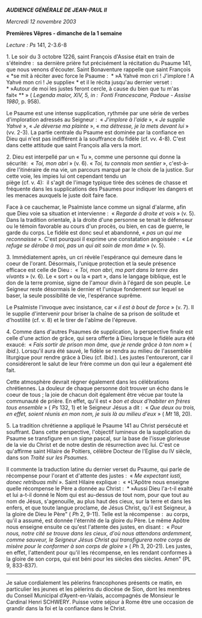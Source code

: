 ***AUDIENCE GÉNÉRALE DE JEAN-PAUL II***

*Mercredi 12 novembre 2003*

**Premières Vêpres - dimanche de la 1 semaine**

*Lecture :* *Ps* 141, 2-3.6-8

1. Le soir du 3 octobre 1226, saint François d'Assise était en train de s'éteindre :  sa dernière prière fut précisément la récitation du Psaume 141, que nous venons d'écouter. Saint Bonaventure rappelle que saint François « *se mit à réciter avec force le Psaume :  * »A Yahvé mon cri ! J'implore ! A Yahvé mon cri ! Je supplie« * et il le récita jusqu'au dernier verset :  * »Autour de moi les justes feront cercle, à cause du bien que tu m'as fait« ** » ( *Legenda maior,* *XIV, 5, in :  Fonti Francescane, Padoue - Assise 1980*, p. 958).

Le Psaume est une intense supplication, rythmée par une série de verbes d'imploration adressés au Seigneur :  « *J'implore à l'aide* », « *Je supplie Yahvé* », « *Je déverse ma plainte* », « *ma détresse, je la mets devant lui* » (vv. 2-3). La partie centrale du Psaume est dominée par la confiance en Dieu qui n'est pas indifférent à la souffrance du fidèle (cf. vv. 4-8). C'est dans cette attitude que saint François alla vers la mort.

2. Dieu est interpellé par un « Tu », comme une personne qui donne la sécurité:  « *Toi, mon abri* » (v. 6). « *Toi, tu connais mon sentier* », c'est-à-dire l'itinéraire de ma vie, un parcours marqué par le choix de la justice. Sur cette voie, les impies lui ont cependant tendu un piège (cf. v. 4):  il s'agit de l'image typique tirée des scènes de chasse et fréquente dans les supplications des Psaumes pour indiquer les dangers et les menaces auxquels le juste doit faire face.

Face à ce cauchemar, le Psalmiste lance comme un signal d'alarme, afin que Dieu voie sa situation et intervienne :  « *Regarde à droite et vois* » (v. 5). Dans la tradition orientale, à la droite d'une personne se tenait le défenseur ou le témoin favorable au cours d'un procès, ou bien, en cas de guerre, le garde du corps. Le fidèle est donc seul et abandonné, « *pas un qui me reconnaisse* ». C'est pourquoi il exprime une constatation angoissée :  « *Le refuge se dérobe à moi, pas un qui ait soin de mon âme* » (v. 5).

3. Immédiatement après, un cri révèle l'espérance qui demeure dans le coeur de l'orant. Désormais, l'unique protection et la seule présence efficace est celle de Dieu :  « *Toi, mon abri, ma part dans la terre des vivants* » (v. 6). Le « sort » ou la « part », dans le langage biblique, est le don de la terre promise, signe de l'amour divin à l'égard de son peuple. Le Seigneur reste désormais le dernier et l'unique fondement sur lequel se baser, la seule possibilité de vie, l'espérance suprême.

Le Psalmiste l'invoque avec insistance, car « *il est à bout de force* » (v. 7). Il le supplie d'intervenir pour briser la chaîne de sa prison de solitude et d'hostilité (cf. v. 8) et le tirer de l'abîme de l'épreuve.

4. Comme dans d'autres Psaumes de supplication, la perspective finale est celle d'une action de grâce, qui sera offerte à Dieu lorsque le fidèle aura été exaucé:  « *Fais sortir de prison mon âme, que je rende grâce à ton nom* » ( *ibid*.). Lorsqu'il aura été sauvé, le fidèle se rendra au milieu de l'assemblée liturgique pour rendre grâce à Dieu (cf. *Ibid*.). Les justes l'entoureront, car il considéreront le salut de leur frère comme un don qui leur a également été fait.

Cette atmosphère devrait régner également dans les célébrations chrétiennes. La douleur de chaque personne doit trouver un écho dans le coeur de tous ; la joie de chacun doit également être vécue par toute la communauté de prière. En effet, qu'il est « *bon et doux d'habiter en frères tous ensemble* » ( *Ps* 132, 1) et le Seigneur Jésus a dit :  « *Que deux ou trois, en effet, soient réunis en mon nom, je suis là au milieu d'eux* » ( *Mt* 18, 20).

5. La tradition chrétienne a appliqué le Psaume 141 au Christ persécuté et souffrant. Dans cette perspective, l'objectif lumineux de la supplication du Psaume se transfigure en un signe pascal, sur la base de l'issue glorieuse de la vie du Christ et de notre destin de résurrection avec lui. C'est ce qu'affirme saint Hilaire de Poitiers, célèbre Docteur de l'Eglise du IV siècle, dans son *Traité sur les Psaumes*.

Il commente la traduction latine du dernier verset du Psaume, qui parle de récompense pour l'orant et d'attente des justes :  « *Me expectant iusti, donec retribuas mihi* ». Saint Hilaire explique :  « *L'Apôtre nous enseigne quelle récompense le Père a donnée au Christ :  * »Aussi Dieu l'a-t-il exalté et lui a-t-il donné le Nom qui est au-dessus de tout nom, pour que tout au nom de Jésus, s'agenouille, au plus haut des cieux, sur la terre et dans les enfers, et que toute langue proclame, de Jésus Christ, qu'il est Seigneur, à la gloire de Dieu le Père" ( *Ph* 2, 9-11). Telle est la récompense :  au corps, qu'il a assumé, est donnée l'éternité de la gloire du Père. Le même Apôtre nous enseigne ensuite ce qu'est l'attente des justes, en disant :  « *Pour nous, notre cité se trouve dans les cieux, d'où nous attendons ardemment, comme sauveur, le Seigneur Jésus Christ qui transfigurera notre corps de misère pour le conformer à son corps de gloire* » ( *Ph* 3, 20-21). Les justes, en effet, l'attendent pour qu'il les récompense, en les rendant conformes à la gloire de son corps, qui est béni pour les siècles des siècles. Amen" (PL 9, 833-837).

***

Je salue cordialement les pèlerins francophones présents ce matin, en particulier les jeunes et les pèlerins du diocèse de Sion, dont les membres du Conseil Municipal d’Ayent-en-Valais, accompagnés de Monsieur le Cardinal Henri SCHWERY. Puisse votre séjour à Rome être une occasion de grandir dans la foi et la confiance dans le Christ.